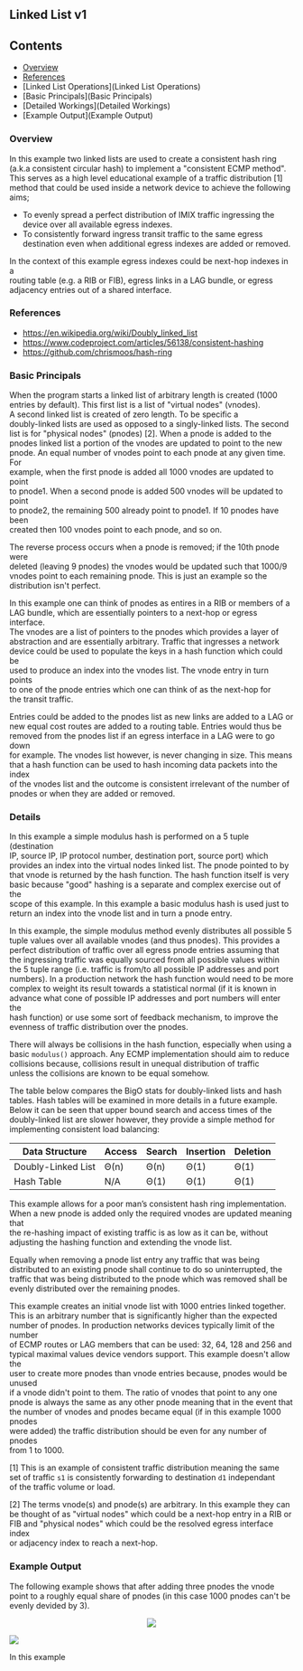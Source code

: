 ## Linked List v1

## Contents

 * [Overview](Overview)
 * [References](References)
 * [Linked List Operations](Linked List Operations)
 * [Basic Principals](Basic Principals)
 * [Detailed Workings](Detailed Workings)
 * [Example Output](Example Output)


### Overview

In this example two linked lists are used to create a consistent hash ring  
(a.k.a consistent circular hash) to implement a "consistent ECMP method".  
This serves as a high level educational example of a traffic distribution [1]  
method that could be used inside a network device to achieve the following  
aims;  

 * To evenly spread a perfect distribution of IMIX traffic ingressing the device over all available egress indexes.
 * To consistently forward ingress transit traffic to the same egress destination even when additional egress indexes are added or removed.

In the context of this example egress indexes could be next-hop indexes in a  
routing table (e.g. a RIB or FIB), egress links in a LAG bundle, or egress  
adjacency entries out of a shared interface.  


### References

* https://en.wikipedia.org/wiki/Doubly_linked_list
* https://www.codeproject.com/articles/56138/consistent-hashing
* https://github.com/chrismoos/hash-ring


### Basic Principals

When the program starts a linked list of arbitrary length is created (1000  
entries by default). This first list is a list of "virtual nodes" (vnodes).  
A second linked list is created of zero length. To be specific a   
doubly-linked lists are used as opposed to a singly-linked lists. The second  
list is for "physical nodes" (pnodes) [2]. When a pnode is added to the  
pnodes linked list a portion of the vnodes are updated to point to the new  
pnode. An equal number of vnodes point to each pnode at any given time. For  
example, when the first pnode is added all 1000 vnodes are updated to point  
to pnode1. When a second pnode is added 500 vnodes will be updated to point  
to pnode2, the remaining 500 already point to pnode1. If 10 pnodes have been  
created then 100 vnodes point to each pnode, and so on.  

The reverse process occurs when a pnode is removed; if the 10th pnode were  
deleted (leaving 9 pnodes) the vnodes would be updated such that 1000/9  
vnodes point to each remaining pnode. This is just an example so the  
distribution isn't perfect.  

In this example one can think of pnodes as entires in a RIB or members of a  
LAG bundle, which are essentially pointers to a next-hop or egress interface.  
The vnodes are a list of pointers to the pnodes which provides a layer of  
abstraction and are essentially arbitrary. Traffic that ingresses a network  
device could be used to populate the keys in a hash function which could be  
used to produce an index into the vnodes list. The vnode entry in turn points  
to one of the pnode entries which one can think of as the next-hop for  
the transit traffic.

Entries could be added to the pnodes list as new links are added to a LAG or  
new equal cost routes are added to a routing table. Entries would thus be  
removed from the pnodes list if an egress interface in a LAG were to go down  
for example. The vnodes list however, is never changing in size. This means  
that a hash function can be used to hash incoming data packets into the index  
of the vnodes list and the outcome is consistent irrelevant of the number of  
pnodes or when they are added or removed.  


### Details

In this example a simple modulus hash is performed on a 5 tuple (destination  
IP, source IP, IP protocol number, destination port, source port) which  
provides an index into the virtual nodes linked list. The pnode pointed to by  
that vnode is returned by the hash function. The hash function itself is very  
basic because "good" hashing is a separate and complex exercise out of the  
scope of this example. In this example a basic modulus hash is used just to  
return an index into the vnode list and in turn a pnode entry.  

In this example, the simple modulus method evenly distributes all possible 5  
tuple values over all available vnodes (and thus pnodes). This provides a  
perfect distribution of traffic over all egress pnode entries assuming that  
the ingressing traffic was equally sourced from all possible values within  
the 5 tuple range (i.e. traffic is from/to all possible IP addresses and port  
numbers). In a production network the hash function would need to be more  
complex to weight its result towards a statistical normal (if it is known in  
advance what cone of possible IP addresses and port numbers will enter the  
hash function) or use some sort of feedback mechanism, to improve the  
evenness of traffic distribution over the pnodes.  

There will always be collisions in the hash function, especially when using a  
basic `modulus()` approach. Any ECMP implementation should aim to reduce  
collisions because, collisions result in unequal distribution of traffic  
unless the collisions are known to be equal somehow.  

The table below compares the BigO stats for doubly-linked lists and hash  
tables. Hash tables will be examined in more details in a future example.  
Below it can be seen that upper bound search and access times of the  
doubly-linked list are slower however, they provide a simple method for  
implementing consistent load balancing:

| Data Structure     | Access | Search | Insertion | Deletion |
|--------------------|--------|--------|-----------|----------|
| Doubly-Linked List | Θ(n)   | Θ(n)   | Θ(1)      | Θ(1)     |
| Hash Table         | N/A    | Θ(1)   | Θ(1)      | Θ(1)     |


This example allows for a poor man’s consistent hash ring implementation.  
When a new pnode is added only the required vnodes are updated meaning that  
the re-hashing impact of existing traffic is as low as it can be, without  
adjusting the hashing function and extending the vnode list.  

Equally when removing a pnode list entry any traffic that was being  
distributed to an existing pnode shall continue to do so uninterrupted, the  
traffic that was being distributed to the pnode which was removed shall be  
evenly distributed over the remaining pnodes.  

This example creates an initial vnode list with 1000 entries linked together.  
This is an arbitrary number that is significantly higher than the expected  
number of pnodes. In production networks devices typically limit of the number  
of ECMP routes or LAG members that can be used: 32, 64, 128 and 256 and  
typical maximal values device vendors support. This example doesn't allow the  
user to create more pnodes than vnode entries because, pnodes would be unused  
if a vnode didn't point to them. The ratio of vnodes that point to any one  
pnode is always the same as any other pnode meaning that in the event that  
the number of vnodes and pnodes became equal (if in this example 1000 pnodes  
were added) the traffic distribution should be even for any number of pnodes  
from 1 to 1000.  


[1] This is an example of consistent traffic distribution meaning the same  
set of traffic `s1` is consistently forwarding to destination `d1` independant  
of the traffic volume or load.  

[2] The terms vnode(s) and pnode(s) are arbitrary. In this example they can  
be thought of as "virtual nodes" which could be a next-hop entry in a RIB or  
FIB and "physical nodes" which could be the resolved egress interface index  
or adjacency index to reach a next-hop.  


### Example Output

The following example shows that after adding three pnodes the vnode point to a roughly equal share of pnodes (in this case 1000 pnodes can't be evenly devided by 3).  

<p align="center">
    <img src="https://github.com/jwbensley/jwbensley.github.io/blob/master/repos/IP-Hashing/ll1_example_1.svg">
</p>

![](https://github.com/jwbensley/jwbensley.github.io/blob/master/repos/IP-Hashing/ll1_example_1.svg)

In this example 

